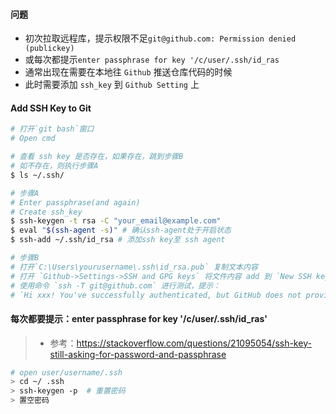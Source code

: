 #### 问题

* 初次拉取远程库，提示权限不足`git@github.com: Permission denied (publickey)`
* 或每次都提示`enter passphrase for key '/c/user/.ssh/id_ras`
* 通常出现在需要在本地往 `Github` 推送仓库代码的时候
* 此时需要添加 `ssh_key` 到 `Github Setting` 上

#### Add SSH Key to Git

```bash
# 打开`git bash`窗口
# Open cmd

# 查看 ssh key 是否存在，如果存在，跳到步骤B
# 如不存在，则执行步骤A
$ ls ~/.ssh/

# 步骤A
# Enter passphrase(and again)
# Create ssh_key
$ ssh-keygen -t rsa -C "your_email@example.com"
$ eval "$(ssh-agent -s)" # 确认ssh-agent处于开启状态
$ ssh-add ~/.ssh/id_rsa # 添加ssh key至 ssh agent

# 步骤B
# 打开`C:\Users\yourusername\.ssh\id_rsa.pub` 复制文本内容
# 打开 `Github->Settings->SSH and GPG keys` 将文件内容 add 到 `New SSH key` 中
# 使用命令 `ssh -T git@github.com` 进行测试，提示：
# `Hi xxx! You've successfully authenticated, but GitHub does not provide shell access.`
```


#### 每次都要提示：enter passphrase for key '/c/user/.ssh/id_ras'
> * 参考：https://stackoverflow.com/questions/21095054/ssh-key-still-asking-for-password-and-passphrase
```bash
# open user/username/.ssh
> cd ~/ .ssh
> ssh-keygen -p  # 重置密码
> 置空密码 
```
